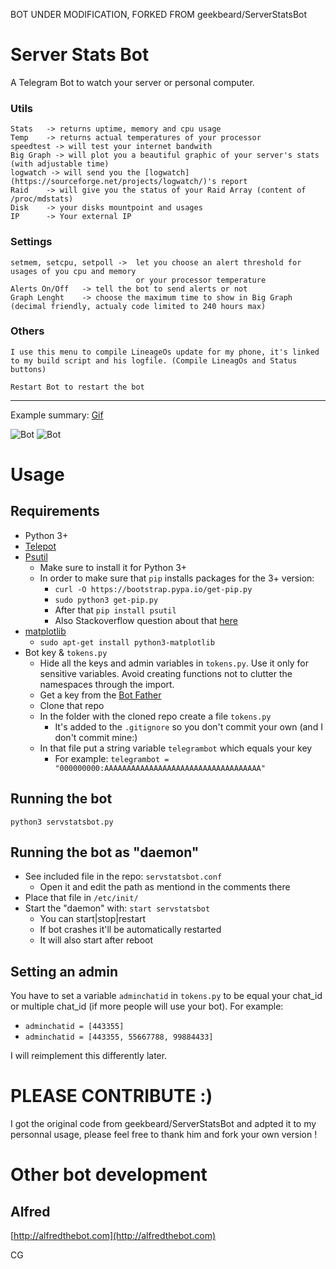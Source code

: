 BOT UNDER MODIFICATION, FORKED FROM geekbeard/ServerStatsBot

# Server Stats Bot

A Telegram Bot to watch your server or personal computer.

### Utils 
	Stats 	-> returns uptime, memory and cpu usage 
    Temp 	-> returns actual temperatures of your processor
    speedtest -> will test your internet bandwith
    Big Graph -> will plot you a beautiful graphic of your server's stats (with adjustable time)
    logwatch -> will send you the [logwatch](https://sourceforge.net/projects/logwatch/)'s report
	Raid 	-> will give you the status of your Raid Array (content of /proc/mdstats)
    Disk 	-> your disks mountpoint and usages 
    IP 		-> Your external IP
    
### Settings
	setmem, setcpu, setpoll -> 	let you choose an alert threshold for usages of you cpu and memory 
    							or your processor temperature
    Alerts On/Off 	-> tell the bot to send alerts or not
    Graph Lenght 	-> choose the maximum time to show in Big Graph (decimal friendly, actualy code limited to 240 hours max)

### Others
	I use this menu to compile LineageOs update for my phone, it's linked to my build script and his logfile. (Compile LineagOs and Status buttons)
    
    Restart Bot to restart the bot


    
***

Example summary: [Gif](http://i.imgur.com/AhCvy9W.gifv)

![Bot](https://github.com/CobayeGunther/ServerStatsBot/blob/staging/docs/lastHour.jpg)
![Bot](https://github.com/CobayeGunther/ServerStatsBot/blob/staging/docs/last2Hours.jpg)



# Usage

## Requirements 

* Python 3+
* [Telepot](https://github.com/nickoala/telepot)
* [Psutil](https://github.com/giampaolo/psutil)
    * Make sure to install it for Python 3+
    * In order to make sure that `pip` installs packages for the 3+ version:
        * `curl -O https://bootstrap.pypa.io/get-pip.py`
        * `sudo python3 get-pip.py`
        * After that `pip install psutil`
        * Also Stackoverflow question about that [here](http://stackoverflow.com/questions/11268501/how-to-use-pip-with-python-3-x-alongside-python-2-x)
* [matplotlib](http://matplotlib.org/)
    * `sudo apt-get install python3-matplotlib`
* Bot key & `tokens.py`
    * Hide all the keys and admin variables in `tokens.py`. Use it only for sensitive variables. Avoid creating functions not to clutter the namespaces through the import.
    * Get a key from the [Bot Father](https://telegram.me/BotFather)
    * Clone that repo
    * In the folder with the cloned repo create a file `tokens.py`
       * It's added to the `.gitignore` so you don't commit your own (and I don't commit mine:)
    * In that file put a string variable `telegrambot` which equals your key
       * For example: `telegrambot = "000000000:AAAAAAAAAAAAAAAAAAAAAAAAAAAAAAAAAAA"`
   
## Running the bot

`python3 servstatsbot.py`

## Running the bot as "daemon"

* See included file in the repo: `servstatsbot.conf`
    * Open it and edit the path as mentiond in the comments there
* Place that file in `/etc/init/`
* Start the "daemon" with: `start servstatsbot`
    * You can start|stop|restart
    * If bot crashes it'll be automatically restarted
    * It will also start after reboot

## Setting an admin

You have to set a variable `adminchatid` in `tokens.py` to be equal your chat_id or multiple chat_id (if more people will use your bot).
For example:

* `adminchatid = [443355]`
* `adminchatid = [443355, 55667788, 99884433]`

I will reimplement this differently later.
        
 
# PLEASE CONTRIBUTE :)
I got the original code from geekbeard/ServerStatsBot and adpted it to my personnal usage, please feel free to thank him and fork your own version !
 
 
# Other bot development
 
## Alfred
[http://alfredthebot.com](http://alfredthebot.com)
 
 
 CG

